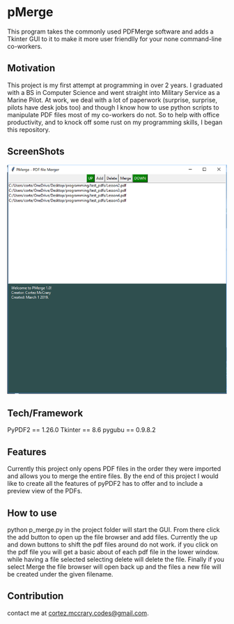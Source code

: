 # pMerge

This program takes the commonly used PDFMerge software and adds a Tkinter GUI to it to make it more user friendlly for your none command-line co-workers.

## Motivation
This project is my first attempt at programming in over 2 years. I graduated with a BS in Computer Science and went straight into Military Service as a Marine Pilot. At work, we deal with a lot of paperwork (surprise, surprise, pilots have desk jobs too) and though I know how to use python scripts to manipulate PDF files most of my co-workers do not. So to help with office productivity, and to knock off some rust on my programming skills, I began this repository.

## ScreenShots
![](images/screenshot.PNG)

## Tech/Framework
PyPDF2 == 1.26.0
Tkinter == 8.6 
pygubu == 0.9.8.2

## Features
Currently this project only opens PDF files in the order they were imported and allows you to merge the entire files. By the end of this project I would like to create all the features of pyPDF2 has to offer and to include a preview view of the PDFs.

## How to use
python p_merge.py in the project folder will start the GUI. From there click the add button to open up the file browser and add files. Currently the up and down buttons to shift the pdf files around do not work. if you click on the pdf file you will get a basic about of each pdf file in the lower window. while having a file selected selecting delete will delete the file. Finally if you select Merge the file browser will open back up and the files a new file will be created under the given filename.

## Contribution 
contact me at cortez.mccrary.codes@gmail.com.


